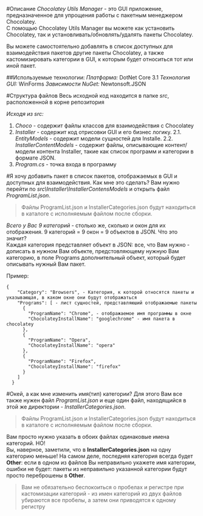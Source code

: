 #Описание
*Chocolatey Utils Manager* - это GUI приложение, предназначенное для упрощения работы с пакетным менеджером Chocolatey.         
С помощью Chocolatey Utils Manager вы можете как установить Chocolatey, так и установливать/обновлять/удалять пакеты Chocolatey.

Вы можете самостоятельно добавлять в список доступных для взаимодействия пакетов другие пакеты Chocolatey, 
а также кастомизировать категории в GUI, к которым будет относиться тот или иной пакет.

##Используемые технологии:
*Платформа:* DotNet Core 3.1
*Технология GUI:* WinForms
*Зависимости NuGet:* Newtonsoft.JSON

#Структура файлов
Весь исходной код находится в папке *src*, расположенной в корне репозитория        

*Исходя из src:*
1. *Choco* - содержит файлы классов для взаимодействия с Chocolatey
2. *Installer* - содержит код отрисовки GUI и его бизнес логику.
2.1. *EntityModels* - содержит модели сущностей для Installe.
2.2. *InstallerContentModels* - содержит файлы, описывающие контент/модели контента Installer,
такие как список программ и категории в формате JSON.
3. *Program.cs* - точка входа в программу

#Я хочу добавить пакет в список пакетов, отображаемых в GUI и доступных для взаимодействия. Как мне это сделать?
Вам нужно перейти по *src\Installer\InstallerContensModels* и открыть файл *ProgramList.json*.

> Файлы ProgramList.json и InstallerCategories.json будут находиться в каталоге с исполняемым файлом после сборки.

*Всего у Вас 9 категорий* - столько же, сколько и окон для их отображения. 9 категорий = 9 окон = 9 объектов в JSON. Что это значит?        
Каждая категория представляет объект в JSON: все, что Вам нужно - дописать в нужном Вам объекте, предстовляющему нужную Вам категорию, 
в поле Programs дополнительный объект, который будет описывать нужный Вам пакет.

Пример:
```
{
    "Category": "Browsers", - Категория, к которой относятся пакеты и указывающая, в каком окне они будут отображаться 
    "Programs": [ - лист сущностей, представляюший отображаемые пакеты
      {
        "ProgramName": "Chrome", - отображаемое имя программы в окне
        "ChocolateyInstallName": "googlechrome" - имя пакета в chocolatey
      },
      {
        "ProgramName": "Opera",
        "ChocolateyInstallName": "opera"
      },
      {
        "ProgramName": "Firefox",
        "ChocolateyInstallName": "firefox"
      }
    ]
  }
```

#Окей, а как мне изменить имя(тип) категории?
Для этого Вам все также нужен файл *ProgramList.json* и еще один файл, находящийся в этой же директории - *InstallerCategories.json*.

> Файлы ProgramList.json и InstallerCategories.json будут находиться в каталоге с исполняемым файлом после сборки.

Вам просто нужно указать в обоих файлах одинаковые имена категорий. НО!  
Вы, наверное, заметили, что в **InstallerCategories.json** на одну категорию меньше! На самом деле, последняя категория всегда будет **Other**: 
если в одном из файлов Вы неправильно укажете имя категории, ошибки не будет: пакеты из неправильно указанной категории будут просто переброшены в **Other**.

> Вам не обязательно беспокоиться о пробелах и регистре при кастомизации категорий - из имен категорий из двух файлов убираются все пробелы, 
а затем они приводятся к одному регистру

